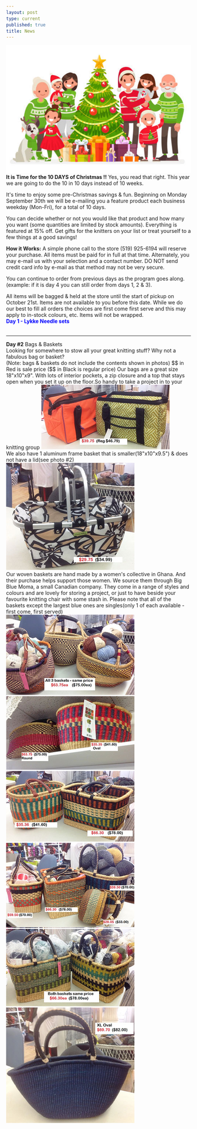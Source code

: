 ```yaml
---
layout: post
type: current
published: true
title: News
---
```

<img src="/img/2019xmas.jpg" />
<strong>It is Time for the 10 DAYS of Christmas !!</strong> Yes, you read that right. This year we are going to do the 10 in 10 days instead of 10 weeks.

It's time to enjoy some pre-Christmas savings & fun. Beginning on Monday September 30th we will be e-mailing you a feature product each business weekday (Mon-Fri), for a total of 10 days.

You can decide whether or not you would like that product and how many you want (some quantities are limited by stock amounts). Everything is featured at 15% off. Get gifts for the knitters on your list or treat yourself to a few things at a good savings!

<strong>How it Works:</strong>
A simple phone call to the store (519) 925-6194 will reserve your purchase. All items must be paid for in full at that time. Alternately, you may e-mail us with your selection and a contact number. DO NOT send credit card info by e-mail as that method may not be very secure.

You can continue to order from previous days as the program goes along. (example: if it is day 4 you can still order from days 1, 2 & 3).

All items will be bagged & held at the store until the start of pickup on October 21st. Items are not available to you before this date. While we do our best to fill all orders the choices are first come first serve and this may apply to in-stock colours, etc. Items will not be wrapped.<br />
<strong><font color="blue">Day 1 - Lykke Needle sets</font></strong><br /><br />
<hr />
<strong>Day #2</strong>
Bags & Baskets<br />
Looking for somewhere to stow all your great knitting stuff?  Why not a fabulous bag or basket?<br />
(Note: bags & baskets do not include the contents shown in photos)
$$ in Red is sale price ($$ in Black is regular price)
Our bags are a great size 18"x10"x9". With lots of interior pockets, a zip closure and a top that stays open when you set it up on the floor.So handy to take a project in to your knitting group
<img src="/img/day2_photo1.jpg" /><br />
We also have 1 aluminum frame basket that is smaller(18"x10"x9.5") & does not have a lid(see photo #2)<br />
<img src="/img/day2_photo2.jpg" /><br />
Our woven baskets are hand made by a women's collective in Ghana. And their purchase helps support those women. We source them through Big Blue Moma, a small Canadian company. They come in a range of styles and colours and are lovely for storing a project, or just to have beside your favourite knitting chair with some stash in.
Please note that all of the baskets except the largest blue ones are singles(only 1 of each available - first come, first served)<br />
<img src="/img/day2_basket1.jpg" /><br />
<img src="/img/day2_basket2.jpg" /><br />
<img src="/img/day2_basket3.jpg" /><br />
<img src="/img/day2_basket4.jpg" /><br />
<img src="/img/day2_basket5.jpg" /><br />
<img src="/img/day2_basket6.jpg" /><br />
